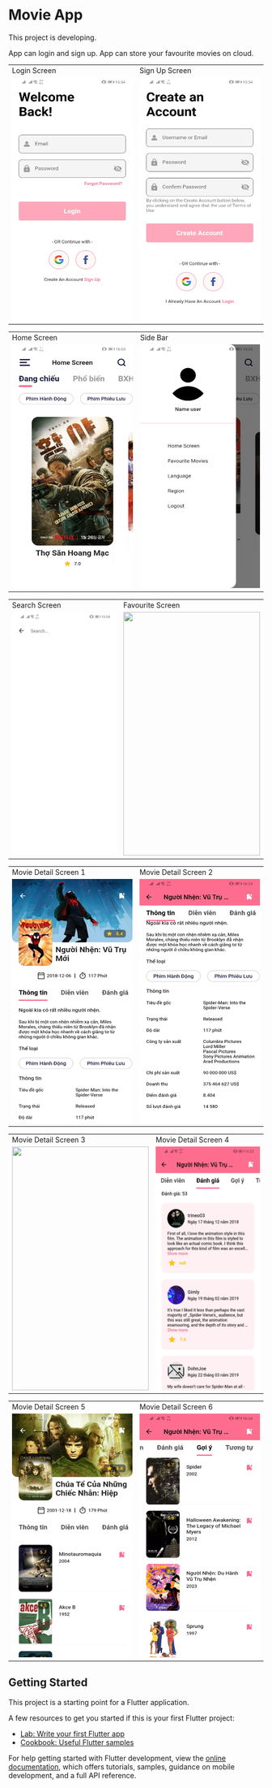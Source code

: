# Movie App

This project is developing.

App can login and sign up.
App can store your favourite movies on cloud.

<table>
  <tr>
    <td>Login Screen</td>
     <td>Sign Up Screen</td>
  </tr>
  <tr>
    <td><img src="screenshots\signin.jpg" width=270 height=480></td>
    <td><img src="screenshots\signup.jpg" width=270 height=480></td>
  </tr>
 </table>

 <table>
  <tr>
    <td>Home Screen</td>
     <td>Side Bar</td>
  </tr>
  <tr>
    <td><img src="screenshots\home.jpg" width=270 height=480></td>
    <td><img src="screenshots\sidebar.jpg" width=270 height=480></td>
  </tr>
 </table>

<table>
  <tr>
    <td>Search Screen</td>
     <td>Favourite Screen</td>
  </tr>
  <tr>
    <td><img src="screenshots\search.jpg" width=270 height=480></td>
    <td><img src="screenshots\facourite.jpg" width=270 height=480></td>
  </tr>
 </table>

 <table>
  <tr>
    <td>Movie Detail Screen 1</td>
     <td>Movie Detail Screen 2</td>
  </tr>
  <tr>
    <td><img src="screenshots\movie_detail.jpg" width=270 height=480></td>
    <td><img src="screenshots\movie_detail_2.jpg" width=270 height=480></td>
  </tr>
 </table>

 <table>
  <tr>
    <td>Movie Detail Screen 3</td>
     <td>Movie Detail Screen 4</td>
  </tr>
  <tr>
    <td><img src="screenshots\movie_detail_actor.jpg" width=270 height=480></td>
    <td><img src="screenshots\movie_detail_comment.jpg" width=270 height=480></td>
  </tr>
 </table>

 <table>
  <tr>
    <td>Movie Detail Screen 5</td>
     <td>Movie Detail Screen 6</td>
  </tr>
  <tr>
    <td><img src="screenshots/movie_detail_recommend.jpg" width=270 height=480></td>
    <td><img src="screenshots\movie_detail_similar.jpg" width=270 height=480></td>
  </tr>
 </table>

## Getting Started

This project is a starting point for a Flutter application.

A few resources to get you started if this is your first Flutter project:

- [Lab: Write your first Flutter app](https://docs.flutter.dev/get-started/codelab)
- [Cookbook: Useful Flutter samples](https://docs.flutter.dev/cookbook)

For help getting started with Flutter development, view the
[online documentation](https://docs.flutter.dev/), which offers tutorials,
samples, guidance on mobile development, and a full API reference.
